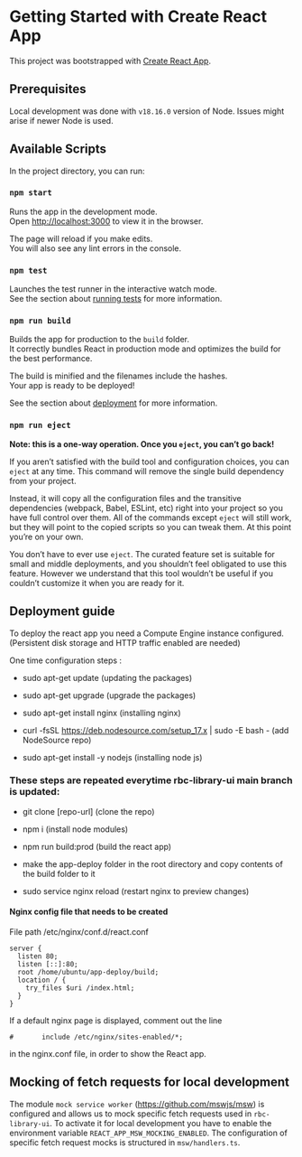 # Getting Started with Create React App

This project was bootstrapped with [Create React App](https://github.com/facebook/create-react-app).

## Prerequisites

Local development was done with `v18.16.0` version of Node. Issues might arise
if newer Node is used.

## Available Scripts

In the project directory, you can run:

### `npm start`

Runs the app in the development mode.\
Open [http://localhost:3000](http://localhost:3000) to view it in the browser.

The page will reload if you make edits.\
You will also see any lint errors in the console.

### `npm test`

Launches the test runner in the interactive watch mode.\
See the section about [running tests](https://facebook.github.io/create-react-app/docs/running-tests) for more information.

### `npm run build`

Builds the app for production to the `build` folder.\
It correctly bundles React in production mode and optimizes the build for the best performance.

The build is minified and the filenames include the hashes.\
Your app is ready to be deployed!

See the section about [deployment](https://facebook.github.io/create-react-app/docs/deployment) for more information.

### `npm run eject`

**Note: this is a one-way operation. Once you `eject`, you can’t go back!**

If you aren’t satisfied with the build tool and configuration choices, you can `eject` at any time. This command will remove the single build dependency from your project.

Instead, it will copy all the configuration files and the transitive dependencies (webpack, Babel, ESLint, etc) right into your project so you have full control over them. All of the commands except `eject` will still work, but they will point to the copied scripts so you can tweak them. At this point you’re on your own.

You don’t have to ever use `eject`. The curated feature set is suitable for small and middle deployments, and you shouldn’t feel obligated to use this feature. However we understand that this tool wouldn’t be useful if you couldn’t customize it when you are ready for it.

## Deployment guide

To deploy the react app you need a Compute Engine instance configured. (Persistent disk storage and HTTP traffic enabled are needed)

One time configuration steps :

- sudo apt-get update (updating the packages)

- sudo apt-get upgrade (upgrade the packages)

- sudo apt-get install nginx (installing nginx)

- curl -fsSL https://deb.nodesource.com/setup_17.x | sudo -E bash - (add NodeSource repo)
- sudo apt-get install -y nodejs (installing node js)

### These steps are repeated everytime rbc-library-ui main branch is updated:

- git clone [repo-url] (clone the repo)

- npm i (install node modules)

- npm run build:prod (build the react app)

- make the app-deploy folder in the root directory and copy contents of the build folder to it

- sudo service nginx reload (restart nginx to preview changes)

#### Nginx config file that needs to be created

File path /etc/nginx/conf.d/react.conf

```
server {
  listen 80;
  listen [::]:80;
  root /home/ubuntu/app-deploy/build;
  location / {
    try_files $uri /index.html;
  }
}
```

If a default nginx page is displayed, comment out the line

```
#       include /etc/nginx/sites-enabled/*;
```

in the nginx.conf file, in order to show the React app.

## Mocking of fetch requests for local development

The module `mock service worker` (https://github.com/mswjs/msw) is configured and allows us to mock specific fetch requests used in `rbc-library-ui`.
To activate it for local development you have to enable the environment variable `REACT_APP_MSW_MOCKING_ENABLED`.
The configuration of specific fetch request mocks is structured in `msw/handlers.ts`.
